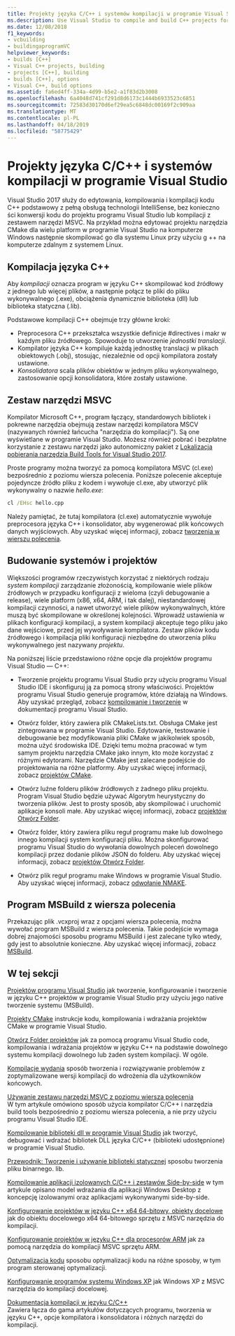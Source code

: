 ```yaml
---
title: Projekty języka C/C++ i systemów kompilacji w programie Visual Studio
ms.description: Use Visual Studio to compile and build C++ projects for Windows, ARM or Linux based on any project system.
ms.date: 12/08/2018
f1_keywords:
- vcbuilding
- buildingaprogramVC
helpviewer_keywords:
- builds [C++]
- Visual C++ projects, building
- projects [C++], building
- builds [C++], options
- Visual C++, build options
ms.assetid: fa6ed4ff-334a-4d99-b5e2-a1f83d2b3008
ms.openlocfilehash: 6a4048d741cf291d8d6173c1444b6933523c6851
ms.sourcegitcommit: 72583d30170d6ef29ea5c6848dc00169f2c909aa
ms.translationtype: MT
ms.contentlocale: pl-PL
ms.lasthandoff: 04/18/2019
ms.locfileid: "58775429"
---
```

# <a name="cc-projects-and-build-systems-in-visual-studio"></a>Projekty języka C/C++ i systemów kompilacji w programie Visual Studio

Visual Studio 2017 służy do edytowania, kompilowania i kompilacji kodu C++ podstawowy z pełną obsługą technologii IntelliSense, bez konieczno ści konwersji kodu do projektu programu Visual Studio lub kompilacji z zestawem narzędzi MSVC. Na przykład można edytować projektu narzędzia CMake dla wielu platform w programie Visual Studio na komputerze Windows następnie skompilować go dla systemu Linux przy użyciu g ++ na komputerze zdalnym z systemem Linux.

## <a name="c-compilation"></a>Kompilacja języka C++

Aby *kompilacji* oznacza program w języku C++ skompilować kod źródłowy z jednego lub więcej plików, a następnie połącz te pliki do pliku wykonywalnego (.exe), obciążenia dynamicznie biblioteka (dll) lub biblioteka statyczna (.lib). 

Podstawowe kompilacji C++ obejmuje trzy główne kroki:

- Preprocesora C++ przekształca wszystkie definicje #directives i makr w każdym pliku źródłowego. Spowoduje to utworzenie *jednostki translacji*.
- Kompilator języka C++ kompiluje każdą jednostkę translacji w plikach obiektowych (.obj), stosując, niezależnie od opcji kompilatora zostały ustawione.
- *Konsolidatora* scala plików obiektów w jednym pliku wykonywalnego, zastosowanie opcji konsolidatora, które zostały ustawione. 

## <a name="the-msvc-toolset"></a>Zestaw narzędzi MSVC

Kompilator Microsoft C++, program łączący, standardowych bibliotek i pokrewne narzędzia obejmują zestaw narzędzi kompilatora MSCV (nazywanych również łańcucha "narzędzia do kompilacji"). Są one wyświetlane w programie Visual Studio. Możesz również pobrać i bezpłatne korzystanie z zestawu narzędzi jako autonomiczny pakiet z [Lokalizacja pobierania narzędzia Build Tools for Visual Studio 2017](https://visualstudio.microsoft.com/downloads/#build-tools-for-visual-studio-2017).

Proste programy można tworzyć za pomocą kompilatora MSVC (cl.exe) bezpośrednio z poziomu wiersza polecenia. Poniższe polecenie akceptuje pojedyncze źródło pliku z kodem i wywołuje cl.exe, aby utworzyć plik wykonywalny o nazwie *hello.exe*: 

```cmd
cl /EHsc hello.cpp
```
Należy pamiętać, że tutaj kompilatora (cl.exe) automatycznie wywołuje preprocesora języka C++ i konsolidator, aby wygenerować plik końcowych danych wyjściowych.  Aby uzyskać więcej informacji, zobacz [tworzenia w wierszu polecenia](building-on-the-command-line.md).

## <a name="build-systems-and-projects"></a>Budowanie systemów i projektów

Większości programów rzeczywistych korzystać z niektórych rodzaju *system kompilacji* zarządzanie złożonością, kompilowanie wiele plików źródłowych w przypadku konfiguracji z wieloma (czyli debugowanie a release), wiele platform (x86, x64, ARM, i tak dalej), niestandardowej kompilacji czynności, a nawet utworzyć wiele plików wykonywalnych, które muszą być skompilowane w określonej kolejności. Wprowadź ustawienia w plikach konfiguracji kompilacji, a system kompilacji akceptuje tego pliku jako dane wejściowe, przed jej wywoływanie kompilatora. Zestaw plików kodu źródłowego i kompilacja pliki konfiguracji niezbędne do utworzenia pliku wykonywalnego jest nazywany *projektu*. 

Na poniższej liście przedstawiono różne opcje dla projektów programu Visual Studio — C++:

- Tworzenie projektu programu Visual Studio przy użyciu programu Visual Studio IDE i skonfiguruj ją za pomocą strony właściwości. Projektów programu Visual Studio generuje programów, które działają na Windows. Aby uzyskać przegląd, zobacz [kompilowanie i tworzenie](/visualstudio/ide/compiling-and-building-in-visual-studio) w dokumentacji programu Visual Studio.

- Otwórz folder, który zawiera plik CMakeLists.txt. Obsługa CMake jest zintegrowana w programie Visual Studio. Edytowanie, testowanie i debugowanie bez modyfikowania pliki CMake w jakikolwiek sposób, można użyć środowiska IDE. Dzięki temu można pracować w tym samym projektu narzędzia CMake jako innym, kto może korzystać z różnymi edytorami. Narzędzie CMake jest zalecane podejście do projektowania na różne platformy. Aby uzyskać więcej informacji, zobacz [projektów CMake](cmake-projects-in-visual-studio.md).
 
- Otwórz luźne folderu plików źródłowych z żadnego pliku projektu. Program Visual Studio będzie używać Algorytm heurystyczny do tworzenia plików. Jest to prosty sposób, aby skompilować i uruchomić aplikacje konsoli małe. Aby uzyskać więcej informacji, zobacz [projektów Otwórz Folder](open-folder-projects-cpp.md).

- Otwórz folder, który zawiera pliku reguł programu make lub dowolnego innego kompilacji system konfiguracji pliku. Można skonfigurować programu Visual Studio do wywołania dowolnych poleceń dowolnego kompilacji przez dodanie plików JSON do folderu. Aby uzyskać więcej informacji, zobacz [projektów Otwórz Folder](open-folder-projects-cpp.md).
 
- Otwórz plik reguł programu make Windows w programie Visual Studio. Aby uzyskać więcej informacji, zobacz [odwołanie NMAKE](reference/nmake-reference.md).

## <a name="msbuild-from-the-command-line"></a>Program MSBuild z wiersza polecenia 

Przekazując plik .vcxproj wraz z opcjami wiersza polecenia, można wywołać program MSBuild z wiersza polecenia. Takie podejście wymaga dobrej znajomości sposobu programu MSBuild i jest zalecane tylko wtedy, gdy jest to absolutnie konieczne. Aby uzyskać więcej informacji, zobacz [MSBuild](msbuild-visual-cpp.md).

## <a name="in-this-section"></a>W tej sekcji

[Projektów programu Visual Studio](creating-and-managing-visual-cpp-projects.md) jak tworzenie, konfigurowanie i tworzenie w języku C++ projektów w programie Visual Studio przy użyciu jego native tworzenie systemu (MSBuild).

[Projekty CMake](cmake-projects-in-visual-studio.md) instrukcje kodu, kompilowania i wdrażania projektów CMake w programie Visual Studio.

[Otwórz Folder projektów](open-folder-projects-cpp.md) jak za pomocą programu Visual Studio code, kompilowania i wdrażania projektów w języku C++ na podstawie dowolnego systemu kompilacji dowolnego lub żaden system kompilacji. W ogóle. 

[Kompilacje wydania](release-builds.md) sposób tworzenia i rozwiązywanie problemów z zoptymalizowane wersji kompilacji do wdrożenia dla użytkowników końcowych.

[Używanie zestawu narzędzi MSVC z poziomu wiersza polecenia](building-on-the-command-line.md)<br/>
W tym artykule omówiono sposób użycia kompilator C/C++ i narzędzia build tools bezpośrednio z poziomu wiersza polecenia, a nie przy użyciu programu Visual Studio IDE.

[Kompilowanie biblioteki dll w programie Visual Studio](dlls-in-visual-cpp.md) jak tworzyć, debugować i wdrażać bibliotek DLL języka C/C++ (biblioteki udostępnione) w programie Visual Studio.

[Przewodnik: Tworzenie i używanie biblioteki statycznej](walkthrough-creating-and-using-a-static-library-cpp.md) sposobu tworzenia pliku binarnego. lib.

[Kompilowanie aplikacji izolowanych C/C++ i zestawów Side-by-side](building-c-cpp-isolated-applications-and-side-by-side-assemblies.md) w tym artykule opisano model wdrażania dla aplikacji Windows Desktop z koncepcję izolowanymi oraz aplikacjami wykonywanymi side-by-side.

[Konfigurowanie projektów w języku C++ x64 64-bitowy, obiekty docelowe](configuring-programs-for-64-bit-visual-cpp.md) jak do obiektu docelowego x64 64-bitowego sprzętu z MSVC narzędzia do kompilacji.

[Konfigurowanie projektów w języku C++ dla procesorów ARM](configuring-programs-for-arm-processors-visual-cpp.md) jak za pomocą narzędzia do kompilacji MSVC sprzętu ARM.

[Optymalizacja kodu](optimizing-your-code.md) sposobu optymalizacji kodu na różne sposoby, w tym program sterowanej optymalizacji.

[Konfigurowanie programów systemu Windows XP](configuring-programs-for-windows-xp.md) jak Windows XP z MSVC narzędzia do kompilacji docelowej.

[Dokumentacja kompilacji w języku C/C++](reference/c-cpp-building-reference.md)<br/>
Zawiera łącza do gama artykułów dotyczących programu, tworzenia w języku C++, opcje kompilatora i konsolidatora i różnych narzędzi do kompilacji.
